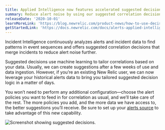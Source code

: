 ```yaml
---
title: Applied Intelligence now features accelerated suggested decisions
summary: Reduce alert noise by using our suggested correlation decisions.
releaseDate: '2020-10-01'
learnMoreLink: 'https://blog.newrelic.com/product-news/how-to-use-decisions-applied-intelligence/'
getStartedLink: 'https://docs.newrelic.com/docs/alerts-applied-intelligence/applied-intelligence/incident-intelligence/change-applied-intelligence-correlation-logic-decisions#suggested-decisions'
---
```


Incident Intelligence continuously analyzes alerts and incident data to find patterns in event sequences and offers suggested correlation decisions that merge incidents to reduce alert noise further.

Suggested decisions use machine learning to tailor correlations based on your data. Usually, we can create suggestions after a few weeks of use and data ingestion. However, if you’re an existing New Relic user, we can now leverage your historical alerts data to bring you tailored suggested decision logic in a matter of days.

You won’t need to perform any additional configuration—choose the alert policies you want to feed in for correlation as usual, and we’ll take care of the rest. The more policies you add, and the more data we have access to, the better suggestions you’ll receive. Be sure to set up your [alerts source](/docs/alerts-applied-intelligence/applied-intelligence/incident-intelligence/get-started-incident-intelligence#configure-source-nr-alerts) to take advantage of this new capability.

![Screenshot showing suggested decisions.](./images/whats_up_accelerated_decisions.png "whats_up_accelerated_decisions.png")
